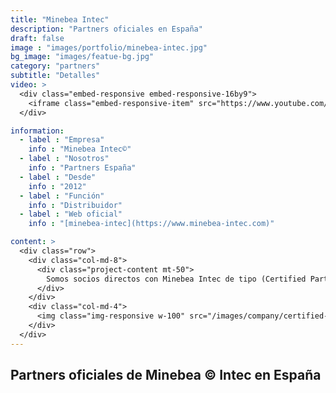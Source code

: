 ```yaml
---
title: "Minebea Intec"
description: "Partners oficiales en España"
draft: false
image : "images/portfolio/minebea-intec.jpg"
bg_image: "images/featue-bg.jpg"
category: "partners"
subtitle: "Detalles"
video: >
  <div class="embed-responsive embed-responsive-16by9">
    <iframe class="embed-responsive-item" src="https://www.youtube.com/embed/jHbNqI-sjJY" frameborder="0" allow="accelerometer; autoplay; encrypted-media; gyroscope; picture-in-picture" allowfullscreen></iframe>
  </div>

information:
  - label : "Empresa"
    info : "Minebea Intec©"
  - label : "Nosotros"
    info : "Partners España"
  - label : "Desde"
    info : "2012"
  - label : "Función"
    info : "Distribuidor"
  - label : "Web oficial"
    info : "[minebea-intec](https://www.minebea-intec.com)"

content: >
  <div class="row">
    <div class="col-md-8">
      <div class="project-content mt-50">
        Somos socios directos con Minebea Intec de tipo (Certified Partner) que no solo ha demostrado su compromiso y rendimiento, sino que también participa activamente en la venta y la promoción de los productos de Minebea Intec. Desarrollamos conocimientos sobre ventas y servicios y seguimos un modelo empresarial exitoso orientado al crecimiento y la expansión.
      </div>
    </div>
    <div class="col-md-4">
      <img class="img-responsive w-100" src="/images/company/certified-minebea.jpg" alt="">
    </div>
  </div>
---
```


## Partners oficiales de Minebea © Intec en España


